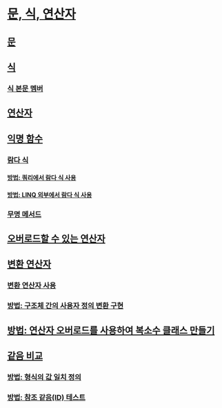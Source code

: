 # [문, 식, 연산자](index.md)
## [문](statements.md)
## [식](expressions.md)
### [식 본문 멤버](expression-bodied-members.md)
## [연산자](operators.md)
## [익명 함수](anonymous-functions.md)
### [람다 식](lambda-expressions.md)
#### [방법: 쿼리에서 람다 식 사용](how-to-use-lambda-expressions-in-a-query.md)
#### [방법: LINQ 외부에서 람다 식 사용](how-to-use-lambda-expressions-outside-linq.md)
### [무명 메서드](anonymous-methods.md)
## [오버로드할 수 있는 연산자](overloadable-operators.md)
## [변환 연산자](conversion-operators.md)
### [변환 연산자 사용](using-conversion-operators.md)
### [방법: 구조체 간의 사용자 정의 변환 구현](how-to-implement-user-defined-conversions-between-structs.md)
## [방법: 연산자 오버로드를 사용하여 복소수 클래스 만들기](how-to-use-operator-overloading-to-create-a-complex-number-class.md)
## [같음 비교](equality-comparisons.md)
### [방법: 형식의 값 일치 정의](how-to-define-value-equality-for-a-type.md)
### [방법: 참조 같음(ID) 테스트](how-to-test-for-reference-equality-identity.md)
